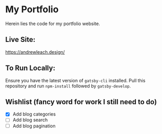# My Portfolio

Herein lies the code for my portfolio website.

## Live Site:
https://andrewleach.design/

## To Run Locally:
Ensure you have the latest version of `gatsby-cli` installed. Pull this repository and run `npm-install` followed by `gatsby-develop`.

## Wishlist (fancy word for work I still need to do)
- [x] Add blog categories
- [ ] Add blog search
- [ ] Add blog pagination
